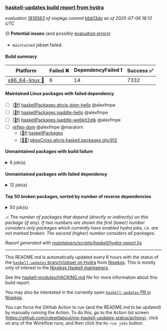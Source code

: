### [haskell-updates build report from hydra](https://hydra.nixos.org/jobset/nixpkgs/haskell-updates)
*evaluation [1816563](https://hydra.nixos.org/eval/1816563) of nixpkgs commit [bbb13da](https://github.com/NixOS/nixpkgs/commits/bbb13daacc156a67eb57d26fa2a78ef94fbac7f2) as of 2025-07-06 18:12 UTC*

🟡 **Potential issues** (and possibly [evaluation errors](https://hydra.nixos.org/jobset/nixpkgs/haskell-updates))
  * `maintained` jobset failed.

#### Build summary

 | Platform | Failed ❌ | DependencyFailed ❗ | Success ✅ | 
 | --- | --- | --- | --- | 
 | [x86_64-linux 🐧](https://hydra.nixos.org/eval/1816563?filter=.x86_64-linux) | 6 | 14 | 7332 | 
#### Maintained Linux packages with failed dependency
- [ ] [[🐧❗]](https://hydra.nixos.org/build/301057531) [haskellPackages.ghcjs-dom-hello](https://hydra.nixos.org/eval/1816563?filter=haskellPackages.ghcjs-dom-hello) @alexfmpe
- [ ] [[🐧❗]](https://hydra.nixos.org/build/301058703) [haskellPackages.jsaddle-hello](https://hydra.nixos.org/eval/1816563?filter=haskellPackages.jsaddle-hello) @alexfmpe
- [ ] [[🐧❗]](https://hydra.nixos.org/build/301058637) [haskellPackages.jsaddle-webkit2gtk](https://hydra.nixos.org/eval/1816563?filter=haskellPackages.jsaddle-webkit2gtk) @alexfmpe
- [ ] [reflex-dom](https://hydra.nixos.org/eval/1816563?filter=reflex-dom) @alexfmpe @maralorn
  - [[🐧❗]](https://hydra.nixos.org/build/301060357) [haskellPackages](https://hydra.nixos.org/eval/1816563?filter=haskellPackages.reflex-dom)
  - [[🐧✅]](https://hydra.nixos.org/build/301391198) [pkgsCross.ghcjs.haskell.packages.ghc912](https://hydra.nixos.org/eval/1816563?filter=pkgsCross.ghcjs.haskell.packages.ghc912.reflex-dom)
#### Unmaintained packages with build failure
<details><summary>6 job(s) </summary>

- [ ] [[🐧❌]](https://hydra.nixos.org/build/301057519) [haskellPackages.gi-soup2](https://hydra.nixos.org/eval/1816563?filter=haskellPackages.gi-soup2)  ⤴️ 6 | 17
- [ ] [[🐧❌]](https://hydra.nixos.org/build/301057853) [haskellPackages.gpu-vulkan-middle](https://hydra.nixos.org/eval/1816563?filter=haskellPackages.gpu-vulkan-middle)  ⤴️ 3 | 7
- [ ] [[🐧❌]](https://hydra.nixos.org/build/301391170) [haskellPackages.haskore-realtime](https://hydra.nixos.org/eval/1816563?filter=haskellPackages.haskore-realtime)  ⤴️ 0 | 1
- [ ] [[🐧❌]](https://hydra.nixos.org/build/301391178) [haskellPackages.signature](https://hydra.nixos.org/eval/1816563?filter=haskellPackages.signature)  ⤴️ 0 | 1
- [ ] [[🐧❌]](https://hydra.nixos.org/build/301391167) [haskellPackages.gi-clutter](https://hydra.nixos.org/eval/1816563?filter=haskellPackages.gi-clutter) 
- [ ] [[🐧❌]](https://hydra.nixos.org/build/301059892) [haskellPackages.pontarius-xmpp-extras](https://hydra.nixos.org/eval/1816563?filter=haskellPackages.pontarius-xmpp-extras) 
</details>

#### Unmaintained packages with failed dependency
<details><summary>12 job(s) </summary>

- [ ] [ihaskell](https://hydra.nixos.org/eval/1816563?filter=ihaskell)  ⤴️ 10 | 18
  - [[🐧❗]](https://hydra.nixos.org/build/301062117) [toplevel](https://hydra.nixos.org/eval/1816563?filter=ihaskell)
  - [[🐧✅]](https://hydra.nixos.org/build/301058449) [haskellPackages](https://hydra.nixos.org/eval/1816563?filter=haskellPackages.ihaskell)
- [ ] [[🐧❗]](https://hydra.nixos.org/build/301057523) [haskellPackages.gi-webkit2](https://hydra.nixos.org/eval/1816563?filter=haskellPackages.gi-webkit2)  ⤴️ 4 | 14
- [ ] [[🐧❗]](https://hydra.nixos.org/build/301057854) [haskellPackages.gpu-vulkan-middle-khr-surface](https://hydra.nixos.org/eval/1816563?filter=haskellPackages.gpu-vulkan-middle-khr-surface)  ⤴️ 2 | 5
- [ ] [[🐧❗]](https://hydra.nixos.org/build/301057860) [haskellPackages.gpu-vulkan-middle-khr-surface-glfw](https://hydra.nixos.org/eval/1816563?filter=haskellPackages.gpu-vulkan-middle-khr-surface-glfw)  ⤴️ 0 | 1
- [ ] [[🐧❗]](https://hydra.nixos.org/build/301057856) [haskellPackages.gpu-vulkan-middle-khr-swapchain](https://hydra.nixos.org/eval/1816563?filter=haskellPackages.gpu-vulkan-middle-khr-swapchain)  ⤴️ 0 | 1
- [ ] [[🐧❗]](https://hydra.nixos.org/build/301057532) [haskellPackages.gi-soup](https://hydra.nixos.org/eval/1816563?filter=haskellPackages.gi-soup) 
- [ ] [[🐧❗]](https://hydra.nixos.org/build/301058313) [haskellPackages.hsendxmpp](https://hydra.nixos.org/eval/1816563?filter=haskellPackages.hsendxmpp) 
- [ ] [[🐧❗]](https://hydra.nixos.org/build/301058522) [haskellPackages.ihaskell-symtegration](https://hydra.nixos.org/eval/1816563?filter=haskellPackages.ihaskell-symtegration) 
- [ ] [[🐧❗]](https://hydra.nixos.org/build/301391199) [maintained](https://hydra.nixos.org/eval/1816563?filter=maintained) 
- [ ] [[🐧❗]](https://hydra.nixos.org/build/301391173) [haskellPackages.micro-gateway](https://hydra.nixos.org/eval/1816563?filter=haskellPackages.micro-gateway) 
</details>

#### Top 50 broken packages, sorted by number of reverse dependencies
<details><summary>50 job(s) </summary>

[haskell98](https://packdeps.haskellers.com/reverse/haskell98) ⤴️ 152  
[failure](https://packdeps.haskellers.com/reverse/failure) ⤴️ 72  
[enumerator](https://packdeps.haskellers.com/reverse/enumerator) ⤴️ 56  
[connection](https://packdeps.haskellers.com/reverse/connection) ⤴️ 50  
[util](https://packdeps.haskellers.com/reverse/util) ⤴️ 49  
[derive](https://packdeps.haskellers.com/reverse/derive) ⤴️ 48  
[fclabels](https://packdeps.haskellers.com/reverse/fclabels) ⤴️ 47  
[syb-with-class](https://packdeps.haskellers.com/reverse/syb-with-class) ⤴️ 42  
[MonadCatchIO-transformers](https://packdeps.haskellers.com/reverse/MonadCatchIO-transformers) ⤴️ 41  
[TypeCompose](https://packdeps.haskellers.com/reverse/TypeCompose) ⤴️ 41  
[PrimitiveArray](https://packdeps.haskellers.com/reverse/PrimitiveArray) ⤴️ 35  
[crypto-random](https://packdeps.haskellers.com/reverse/crypto-random) ⤴️ 35  
[dual](https://packdeps.haskellers.com/reverse/dual) ⤴️ 32  
[hsp](https://packdeps.haskellers.com/reverse/hsp) ⤴️ 32  
[language-ecmascript](https://packdeps.haskellers.com/reverse/language-ecmascript) ⤴️ 31  
[iteratee](https://packdeps.haskellers.com/reverse/iteratee) ⤴️ 29  
[composite-base](https://packdeps.haskellers.com/reverse/composite-base) ⤴️ 28  
[regexpr](https://packdeps.haskellers.com/reverse/regexpr) ⤴️ 27  
[text-format](https://packdeps.haskellers.com/reverse/text-format) ⤴️ 27  
[crypto-numbers](https://packdeps.haskellers.com/reverse/crypto-numbers) ⤴️ 25  
[either-unwrap](https://packdeps.haskellers.com/reverse/either-unwrap) ⤴️ 25  
[Crypto](https://packdeps.haskellers.com/reverse/Crypto) ⤴️ 22  
[crypto-pubkey](https://packdeps.haskellers.com/reverse/crypto-pubkey) ⤴️ 22  
[haskelldb](https://packdeps.haskellers.com/reverse/haskelldb) ⤴️ 22  
[wxdirect](https://packdeps.haskellers.com/reverse/wxdirect) ⤴️ 22  
[BiobaseTypes](https://packdeps.haskellers.com/reverse/BiobaseTypes) ⤴️ 21  
[alg](https://packdeps.haskellers.com/reverse/alg) ⤴️ 21  
[hw-rankselect-base](https://packdeps.haskellers.com/reverse/hw-rankselect-base) ⤴️ 21  
[libxml-sax](https://packdeps.haskellers.com/reverse/libxml-sax) ⤴️ 21  
[wxc](https://packdeps.haskellers.com/reverse/wxc) ⤴️ 21  
[biocore](https://packdeps.haskellers.com/reverse/biocore) ⤴️ 20  
[hw-excess](https://packdeps.haskellers.com/reverse/hw-excess) ⤴️ 20  
[reform](https://packdeps.haskellers.com/reverse/reform) ⤴️ 20  
[wxcore](https://packdeps.haskellers.com/reverse/wxcore) ⤴️ 20  
[attoparsec-enumerator](https://packdeps.haskellers.com/reverse/attoparsec-enumerator) ⤴️ 19  
[cprng-aes](https://packdeps.haskellers.com/reverse/cprng-aes) ⤴️ 19  
[fay](https://packdeps.haskellers.com/reverse/fay) ⤴️ 19  
[harp](https://packdeps.haskellers.com/reverse/harp) ⤴️ 19  
[hsx2hs](https://packdeps.haskellers.com/reverse/hsx2hs) ⤴️ 19  
[hw-balancedparens](https://packdeps.haskellers.com/reverse/hw-balancedparens) ⤴️ 19  
[ixset](https://packdeps.haskellers.com/reverse/ixset) ⤴️ 19  
[mmsyn2](https://packdeps.haskellers.com/reverse/mmsyn2) ⤴️ 19  
[wx](https://packdeps.haskellers.com/reverse/wx) ⤴️ 19  
[BiobaseENA](https://packdeps.haskellers.com/reverse/BiobaseENA) ⤴️ 18  
[asn1-data](https://packdeps.haskellers.com/reverse/asn1-data) ⤴️ 18  
[bytestring-show](https://packdeps.haskellers.com/reverse/bytestring-show) ⤴️ 18  
[dbus-core](https://packdeps.haskellers.com/reverse/dbus-core) ⤴️ 18  
[digit](https://packdeps.haskellers.com/reverse/digit) ⤴️ 18  
[gtksourceview2](https://packdeps.haskellers.com/reverse/gtksourceview2) ⤴️ 18  
[hw-rankselect](https://packdeps.haskellers.com/reverse/hw-rankselect) ⤴️ 18  
</details>


*⤴️: The number of packages that depend (directly or indirectly) on this package (if any). If two numbers are shown the first (lower) number considers only packages which currently have enabled hydra jobs, i.e. are not marked broken. The second (higher) number considers all packages.*

*Report generated with [maintainers/scripts/haskell/hydra-report.hs](https://github.com/NixOS/nixpkgs/blob/haskell-updates/maintainers/scripts/haskell/hydra-report.hs)*


----------------------------------------------------------------------

This README.md is automatically updated every 6 hours with the status of the
[`haskell-updates` branch/jobset on Hydra](https://hydra.nixos.org/jobset/nixpkgs/haskell-updates)
from [Nixpkgs](https://github.com/NixOS/nixpkgs).  This is mostly only of
interest to the [Nixpkgs Haskell maintainers](https://github.com/orgs/NixOS/teams/haskell).

See the
[haskell-modules/HACKING.md](https://github.com/NixOS/nixpkgs/blob/haskell-updates/pkgs/development/haskell-modules/HACKING.md)
file for more information about this build report.

You may also be interested in the currently open
[`haskell-updates` PR in Nixpkgs](https://github.com/nixos/nixpkgs/pulls?q=is%3Apr+is%3Aopen+head%3Ahaskell-updates).

You can force the GitHub Action to run (and the README.md to be updated) by
manually running the Action.  To do this, go to the Action list screen
(https://github.com/cdepillabout/nix-haskell-updates-status/actions),
click on any of the Workflow runs, and then click the `Re-run jobs` button.
